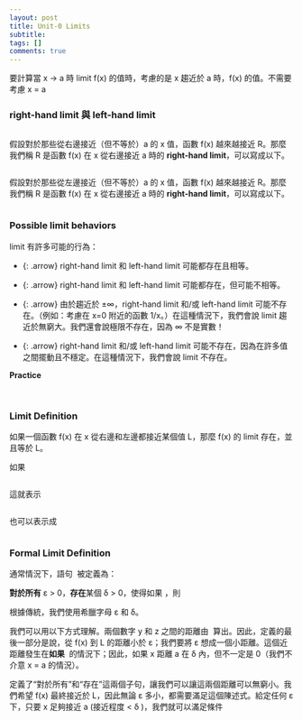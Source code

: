 ```yaml
---
layout: post
title: Unit-0 Limits
subtitle: 
tags: []
comments: true
---
```


要計算當 x -> a 時 limit f(x) 的值時，考慮的是 x 趨近於 a 時，f(x) 的值。不需要考慮 x = a 

### right-hand limit 與 left-hand limit

<img src="{{ 'assets/img/limit/limit-1.png' | relative_url }}" alt="" />

假設對於那些從右邊接近（但不等於）a 的 x 值，函數 f(x) 越來越接近 R。那麼我們稱 R 是函數 f(x) 在 x 從右邊接近 a 時的 **right-hand limit**，可以寫成以下。

<img src="{{ 'assets/img/limit/limit-2.png' | relative_url }}" alt="" />

假設對於那些從左邊接近（但不等於）a 的 x 值，函數 f(x) 越來越接近 R。那麼我們稱 R 是函數 f(x) 在 x 從右邊接近 a 時的 **right-hand limit**，可以寫成以下。

<img src="{{ 'assets/img/limit/limit-3.png' | relative_url }}" alt="" />

### Possible limit behaviors

limit 有許多可能的行為：<br class="new">

- {: .arrow} right-hand limit 和 left-hand limit 可能都存在且相等。

- {: .arrow} right-hand limit 和 left-hand limit 可能都存在，但可能不相等。

- {: .arrow} 由於趨近於 ±∞，right-hand limit 和/或 left-hand limit 可能不存在。（例如：考慮在 x=0 附近的函數 1/x。）在這種情況下，我們會說 limit 趨近於無窮大。我們還會說極限不存在，因為 ∞ 不是實數！

- {: .arrow} right-hand limit 和/或 left-hand limit 可能不存在，因為在許多值之間擺動且不穩定。在這種情況下，我們會說 limit 不存在。

**Practice**

<img src="{{ 'assets/img/limit/limit-4.png' | relative_url }}" alt="" />
<img src="{{ 'assets/img/limit/limit-5.png' | relative_url }}" alt="" />
<img src="{{ 'assets/img/limit/limit-6.png' | relative_url }}" alt="" />

### Limit Definition  

如果一個函數 f(x) 在 x 從右邊和左邊都接近某個值 L，那麼 f(x) 的 limit 存在，並且等於 L。

如果

<img src="{{ 'assets/img/limit/limit-7.png' | relative_url }}" alt="" />

這就表示

<img src="{{ 'assets/img/limit/limit-7-1.png' | relative_url }}" alt="" />

也可以表示成

<img src="{{ 'assets/img/limit/limit-7-2.png' | relative_url }}" alt="" />

### Formal Limit Definition  

通常情況下，語句 <img src="{{ 'assets/img/limit/limit-8-0.png' | relative_url }}" alt="" /> 被定義為：

**對於所有** ε > 0，**存在**某個 δ > 0，使得如果 <img src="{{ 'assets/img/limit/limit-8-1.png' | relative_url }}" alt="" />，則<img src="{{ 'assets/img/limit/limit-8-2.png' | relative_url }}" alt="" />

根據傳統，我們使用希臘字母 ε 和 δ。

我們可以用以下方式理解。兩個數字 y 和 z 之間的距離由 <img src="{{ 'assets/img/limit/limit-8-3.png' | relative_url }}" alt="" /> 算出。因此，定義的最後一部分是說，從 f(x) 到 L 的距離小於 ε；我們要將 ε 想成一個小距離。這個近距離發生在**如果** <img src="{{ 'assets/img/limit/limit-8-1.png' | relative_url }}" alt="" /> 的情況下；因此，如果 x 距離 a 在 δ 內，但不一定是 0（我們不介意 x = a 的情況）。<br class="new">

定義了“對於所有”和“存在”這兩個子句，讓我們可以讓這兩個距離可以無窮小。我們希望 f(x) 最終接近於 L，因此無論 ε 多小，都需要滿足這個陳述式。給定任何 ε 下，只要 x 足夠接近 a (接近程度 < δ )，我們就可以滿足條件 <img src="{{ 'assets/img/limit/limit-8-2.png' | relative_url }}" alt="" />

<img src="{{ 'assets/img/limit/limit-8.png' | relative_url }}" alt="" />
<img src="{{ 'assets/img/limit/limit-9.png' | relative_url }}" alt="" />
<img src="{{ 'assets/img/limit/limit-10.png' | relative_url }}" alt="" />
<img src="{{ 'assets/img/limit/limit-11.png' | relative_url }}" alt="" />
<img src="{{ 'assets/img/limit/limit-12.png' | relative_url }}" alt="" />
<img src="{{ 'assets/img/limit/limit-13.png' | relative_url }}" alt="" />
<img src="{{ 'assets/img/limit/limit-14.png' | relative_url }}" alt="" />
<img src="{{ 'assets/img/limit/limit-15.png' | relative_url }}" alt="" />
<img src="{{ 'assets/img/limit/limit-16.png' | relative_url }}" alt="" />
<img src="{{ 'assets/img/limit/limit-17.png' | relative_url }}" alt="" />
<img src="{{ 'assets/img/limit/limit-19.png' | relative_url }}" alt="" />
<img src="{{ 'assets/img/limit/limit-20.png' | relative_url }}" alt="" />
<img src="{{ 'assets/img/limit/limit-21.png' | relative_url }}" alt="" />
<img src="{{ 'assets/img/limit/limit-22.png' | relative_url }}" alt="" />
<img src="{{ 'assets/img/limit/limit-23.png' | relative_url }}" alt="" />
<img src="{{ 'assets/img/limit/limit-24.png' | relative_url }}" alt="" />
<img src="{{ 'assets/img/limit/limit-25.png' | relative_url }}" alt="" />

<br/>
<br/>
<br/>

